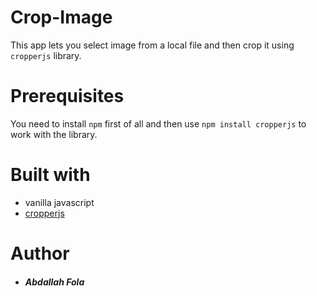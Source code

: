 # Crop-Image
This app lets you select image from a local file and then crop it using `cropperjs` library.
# Prerequisites
You need to install `npm` first of all  and then use `npm install cropperjs` to work with the library.
# Built with
+ vanilla javascript
+ [cropperjs](https://fengyuanchen.github.io/cropperjs/) 
# Author
+ ##### Abdallah Fola
